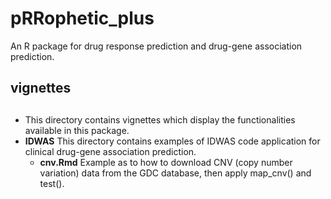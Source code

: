 # pRRophetic_plus

An R package for drug response prediction and drug-gene association prediction.

## vignettes <h2> 
  *  This directory contains vignettes which display the functionalities available in this package.
  *  **IDWAS** This directory contains examples of IDWAS code application for clinical drug-gene association prediction. 
      + **cnv.Rmd** Example as to how to download CNV (copy number variation) data from the GDC database, then apply map_cnv() and test().

